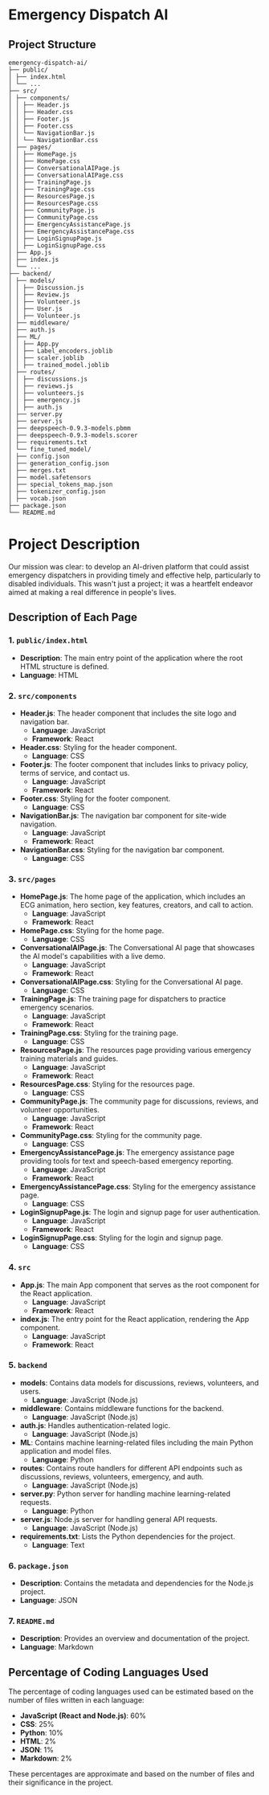 # Emergency Dispatch AI

## Project Structure

```plaintext
emergency-dispatch-ai/
├── public/
│ ├── index.html
│ └── ...
├── src/
│ ├── components/
│ │ ├── Header.js
│ │ ├── Header.css
│ │ ├── Footer.js
│ │ ├── Footer.css
│ │ └── NavigationBar.js
│ │ └── NavigationBar.css
│ ├── pages/
│ │ ├── HomePage.js
│ │ ├── HomePage.css
│ │ ├── ConversationalAIPage.js
│ │ ├── ConversationalAIPage.css
│ │ ├── TrainingPage.js
│ │ ├── TrainingPage.css
│ │ ├── ResourcesPage.js
│ │ ├── ResourcesPage.css
│ │ ├── CommunityPage.js
│ │ ├── CommunityPage.css
│ │ ├── EmergencyAssistancePage.js
│ │ ├── EmergencyAssistancePage.css
│ │ ├── LoginSignupPage.js
│ │ ├── LoginSignupPage.css
│ ├── App.js
│ ├── index.js
│ └── ...
├── backend/
│ ├── models/
│ │ ├── Discussion.js
│ │ ├── Review.js
│ │ ├── Volunteer.js
│ │ ├── User.js
│ │ ├── Volunteer.js
│ ├── middleware/
│ ├── auth.js
│ ├── ML/
│ │ ├── App.py
│ │ ├── Label_encoders.joblib
│ │ ├── scaler.joblib
│ │ ├── trained_model.joblib
│ ├── routes/
│ │ ├── discussions.js
│ │ ├── reviews.js
│ │ ├── volunteers.js
│ │ ├── emergency.js
│ │ ├── auth.js
│ ├── server.py
│ ├── server.js
│ ├── deepspeech-0.9.3-models.pbmm
│ ├── deepspeech-0.9.3-models.scorer
│ ├── requirements.txt
│ └── fine_tuned_model/
│ ├── config.json
│ ├── generation_config.json
│ ├── merges.txt
│ ├── model.safetensors
│ ├── special_tokens_map.json
│ ├── tokenizer_config.json
│ ├── vocab.json
├── package.json
└── README.md
```
# Project Description

Our mission was clear: to develop an AI-driven platform that could assist emergency dispatchers in providing timely and effective help, particularly to disabled individuals. This wasn't just a project; it was a heartfelt endeavor aimed at making a real difference in people's lives.

## Description of Each Page

### 1. `public/index.html`
- **Description**: The main entry point of the application where the root HTML structure is defined.
- **Language**: HTML

### 2. `src/components`
- **Header.js**: The header component that includes the site logo and navigation bar.
  - **Language**: JavaScript
  - **Framework**: React
- **Header.css**: Styling for the header component.
  - **Language**: CSS
- **Footer.js**: The footer component that includes links to privacy policy, terms of service, and contact us.
  - **Language**: JavaScript
  - **Framework**: React
- **Footer.css**: Styling for the footer component.
  - **Language**: CSS
- **NavigationBar.js**: The navigation bar component for site-wide navigation.
  - **Language**: JavaScript
  - **Framework**: React
- **NavigationBar.css**: Styling for the navigation bar component.
  - **Language**: CSS

### 3. `src/pages`
- **HomePage.js**: The home page of the application, which includes an ECG animation, hero section, key features, creators, and call to action.
  - **Language**: JavaScript
  - **Framework**: React
- **HomePage.css**: Styling for the home page.
  - **Language**: CSS
- **ConversationalAIPage.js**: The Conversational AI page that showcases the AI model's capabilities with a live demo.
  - **Language**: JavaScript
  - **Framework**: React
- **ConversationalAIPage.css**: Styling for the Conversational AI page.
  - **Language**: CSS
- **TrainingPage.js**: The training page for dispatchers to practice emergency scenarios.
  - **Language**: JavaScript
  - **Framework**: React
- **TrainingPage.css**: Styling for the training page.
  - **Language**: CSS
- **ResourcesPage.js**: The resources page providing various emergency training materials and guides.
  - **Language**: JavaScript
  - **Framework**: React
- **ResourcesPage.css**: Styling for the resources page.
  - **Language**: CSS
- **CommunityPage.js**: The community page for discussions, reviews, and volunteer opportunities.
  - **Language**: JavaScript
  - **Framework**: React
- **CommunityPage.css**: Styling for the community page.
  - **Language**: CSS
- **EmergencyAssistancePage.js**: The emergency assistance page providing tools for text and speech-based emergency reporting.
  - **Language**: JavaScript
  - **Framework**: React
- **EmergencyAssistancePage.css**: Styling for the emergency assistance page.
  - **Language**: CSS
- **LoginSignupPage.js**: The login and signup page for user authentication.
  - **Language**: JavaScript
  - **Framework**: React
- **LoginSignupPage.css**: Styling for the login and signup page.
  - **Language**: CSS

### 4. `src`
- **App.js**: The main App component that serves as the root component for the React application.
  - **Language**: JavaScript
  - **Framework**: React
- **index.js**: The entry point for the React application, rendering the App component.
  - **Language**: JavaScript
  - **Framework**: React

### 5. `backend`
- **models**: Contains data models for discussions, reviews, volunteers, and users.
  - **Language**: JavaScript (Node.js)
- **middleware**: Contains middleware functions for the backend.
  - **Language**: JavaScript (Node.js)
- **auth.js**: Handles authentication-related logic.
  - **Language**: JavaScript (Node.js)
- **ML**: Contains machine learning-related files including the main Python application and model files.
  - **Language**: Python
- **routes**: Contains route handlers for different API endpoints such as discussions, reviews, volunteers, emergency, and auth.
  - **Language**: JavaScript (Node.js)
- **server.py**: Python server for handling machine learning-related requests.
  - **Language**: Python
- **server.js**: Node.js server for handling general API requests.
  - **Language**: JavaScript (Node.js)
- **requirements.txt**: Lists the Python dependencies for the project.
  - **Language**: Text

### 6. `package.json`
- **Description**: Contains the metadata and dependencies for the Node.js project.
- **Language**: JSON

### 7. `README.md`
- **Description**: Provides an overview and documentation of the project.
- **Language**: Markdown

## Percentage of Coding Languages Used
The percentage of coding languages used can be estimated based on the number of files written in each language:

- **JavaScript (React and Node.js)**: 60%
- **CSS**: 25%
- **Python**: 10%
- **HTML**: 2%
- **JSON**: 1%
- **Markdown**: 2%

These percentages are approximate and based on the number of files and their significance in the project. 

